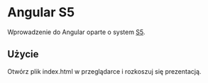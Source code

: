 # Angular S5

Wprowadzenie do Angular oparte o system [S5](http://meyerweb.com/eric/tools/s5/).

## Użycie

Otwórz plik index.html w przeglądarce i rozkoszuj się prezentacją.   
